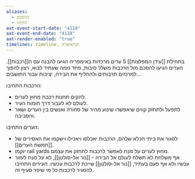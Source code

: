 ```yaml
---
aliases:
  - ההסכם
  - החוזה
aat-event-start-date: "4118"
aat-event-end-date: "4118"
aat-render-enabled: "true"
timelines: timeline, קוראזארה
---
```


בתחילת [[עידן המפלצות]] 5 ערים מרכזיות באימפריה הגיעו להבנה עם ה[[רכבות]].
הערים הגיעו להסכם מול הרכבות משלל סיבות, פחד ממה שעתיד לבוא, רצון להפוך למרכזים תרבותים ולהחליף את הבירה, יציבות עבור התושבים...

הרכבות התחיבו:
* להקים תחנות רכבת מחוץ לערים.
* לעולם לא לעבור דרך חומות העיר.
* לתפעל ולתחזק קווים שיאפשרו שינוע מהיר של סחורה ואנשים בין הערים ושאר והסביבה.

הערים התחיבו:
* לסגור את ביתי הכלא שלהם, הרכבות יאכלסו ויאכילו וישקמו את האסירים של [[חמשת הערים]].
* יוקמו rail yards מחוץ לערים על מנת לאפשר לרכבות לתחזק את עצמם.
* אף משלחת לא תשלח לעולם אל הבירה - [[נור אל-סולטן]], לא על מנת לעזור עכשיו ולא אף פעם בעתיד, [[נור אל-סולטן]] שייכת לרכבות עכשיו. העירים התחיבו להסגיר לרכבות כל מי שיפר סעיף זה.
